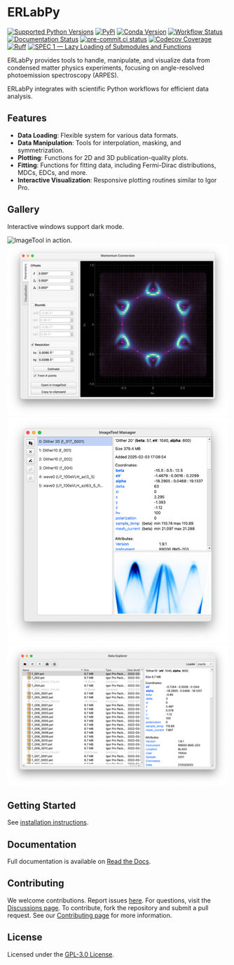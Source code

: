 # ERLabPy

[![Supported Python Versions](https://img.shields.io/pypi/pyversions/erlab?logo=python&logoColor=white)](https://pypi.org/project/erlab/)
[![PyPi](https://img.shields.io/pypi/v/erlab?logo=pypi&logoColor=white)](https://pypi.org/project/erlab/)
[![Conda Version](https://img.shields.io/conda/vn/conda-forge/erlab?logo=condaforge&logoColor=white)](https://anaconda.org/conda-forge/erlab)
[![Workflow Status](https://img.shields.io/github/actions/workflow/status/kmnhan/erlabpy/ci.yml?logo=github&label=tests)](https://github.com/kmnhan/erlabpy/actions/workflows/ci.yml)
[![Documentation Status](https://img.shields.io/readthedocs/erlabpy?logo=readthedocs&logoColor=white)](https://erlabpy.readthedocs.io/)
[![pre-commit.ci status](https://results.pre-commit.ci/badge/github/kmnhan/erlabpy/main.svg)](https://results.pre-commit.ci/latest/github/kmnhan/erlabpy/main)
[![Codecov Coverage](https://img.shields.io/codecov/c/github/kmnhan/erlabpy?logo=codecov&logoColor=white)](https://codecov.io/gh/kmnhan/erlabpy)
[![Ruff](https://img.shields.io/endpoint?url=https://raw.githubusercontent.com/astral-sh/ruff/main/assets/badge/v2.json)](https://github.com/astral-sh/ruff)
[![SPEC 1 — Lazy Loading of Submodules and Functions](https://img.shields.io/badge/SPEC-1-green?labelColor=%23004811&color=%235CA038)](https://scientific-python.org/specs/spec-0001/)

ERLabPy provides tools to handle, manipulate, and visualize data from condensed matter physics experiments, focusing on angle-resolved photoemission spectroscopy (ARPES).

ERLabPy integrates with scientific Python workflows for efficient data analysis.

## Features

- **Data Loading**: Flexible system for various data formats.
- **Data Manipulation**: Tools for interpolation, masking, and symmetrization.
- **Plotting**: Functions for 2D and 3D publication-quality plots.
- **Fitting**: Functions for fitting data, including Fermi-Dirac distributions, MDCs, EDCs, and more.
- **Interactive Visualization**: Responsive plotting routines similar to Igor Pro.

## Gallery

Interactive windows support dark mode.

<picture>
  <source media="(prefers-color-scheme: dark)" srcset="https://github.com/kmnhan/erlabpy/blob/main/docs/source/images/imagetool_dark.png?raw=true">
  <source media="(prefers-color-scheme: light)" srcset="https://github.com/kmnhan/erlabpy/blob/main/docs/source/images/imagetool_light.png?raw=true">
  <img alt="ImageTool in action." src="https://github.com/kmnhan/erlabpy/blob/main/docs/source/images/imagetool_light.png?raw=true">
</picture>

<picture>
  <source media="(prefers-color-scheme: dark)" srcset="https://github.com/kmnhan/erlabpy/blob/main/docs/source/images/ktool_1_dark.png?raw=true">
  <source media="(prefers-color-scheme: light)" srcset="https://github.com/kmnhan/erlabpy/blob/main/docs/source/images/ktool_1_light.png?raw=true">
  <img alt="Interactive momentum conversion tool." src="https://github.com/kmnhan/erlabpy/blob/main/docs/source/images/ktool_1_light.png?raw=true">
</picture>

<picture>
  <source media="(prefers-color-scheme: dark)" srcset="https://github.com/kmnhan/erlabpy/blob/main/docs/source/images/manager_dark.png?raw=true">
  <source media="(prefers-color-scheme: light)" srcset="https://github.com/kmnhan/erlabpy/blob/main/docs/source/images/manager_light.png?raw=true">
  <img alt="ImageTool manager window." src="https://github.com/kmnhan/erlabpy/blob/main/docs/source/images/manager_light.png?raw=true">
</picture>

<picture>
  <source media="(prefers-color-scheme: dark)" srcset="https://github.com/kmnhan/erlabpy/blob/main/docs/source/images/explorer_dark.png?raw=true">
  <source media="(prefers-color-scheme: light)" srcset="https://github.com/kmnhan/erlabpy/blob/main/docs/source/images/explorer_light.png?raw=true">
  <img alt="Data explorer window." src="https://github.com/kmnhan/erlabpy/blob/main/docs/source/images/explorer_light.png?raw=true">
</picture>

## Getting Started

See [installation instructions](https://erlabpy.readthedocs.io/en/stable/getting-started.html).

## Documentation

Full documentation is available on [Read the Docs](https://erlabpy.readthedocs.io/).

## Contributing

We welcome contributions. Report issues [here](https://github.com/kmnhan/erlabpy/issues). For questions, visit the [Discussions page](https://github.com/kmnhan/erlabpy/discussions). To contribute, fork the repository and submit a pull request. See our [Contributing page](https://erlabpy.readthedocs.io/en/stable/contributing.html) for more information.

## License

Licensed under the [GPL-3.0 License](LICENSE).
